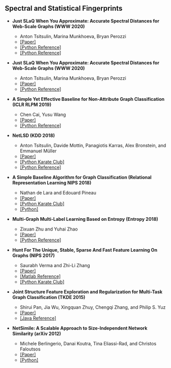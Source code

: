 ## Spectral and Statistical Fingerprints

- **Just SLaQ When You Approximate: Accurate Spectral Distances for Web-Scale Graphs (WWW 2020)**
  - Anton Tsitsulin, Marina Munkhoeva, Bryan Perozzi
  - [[Paper]](https://arxiv.org/abs/2003.01282)
  - [[Python Reference]](https://github.com/google-research/google-research/tree/master/graph_embedding/slaq)
  - [[Python Reference]](https://github.com/google-research/google-research/tree/master/graph_embedding/slaq)

- **Just SLaQ When You Approximate: Accurate Spectral Distances for Web-Scale Graphs (WWW 2020)**
  - Anton Tsitsulin, Marina Munkhoeva, Bryan Perozzi
  - [[Paper]](https://arxiv.org/abs/2003.01282)
  - [[Python Reference]](https://github.com/google-research/google-research/tree/master/graph_embedding/slaq)

- **A Simple Yet Effective Baseline for Non-Attribute Graph Classification (ICLR RLPM 2019)**
  - Chen Cai, Yusu Wang
  - [[Paper]](https://arxiv.org/abs/1811.03508)
  - [[Python Reference]](https://github.com/Chen-Cai-OSU/LDP)

- **NetLSD (KDD 2018)**
  - Anton Tsitsulin, Davide Mottin, Panagiotis Karras, Alex Bronstein, and Emmanuel Müller
  - [[Paper]](https://arxiv.org/abs/1805.10712)
  - [[Python Karate Club]](https://github.com/benedekrozemberczki/karateclub/)
  - [[Python Reference]](https://github.com/xgfs/NetLSD)

- **A Simple Baseline Algorithm for Graph Classification (Relational Representation Learning NIPS 2018)**
  - Nathan de Lara and Edouard Pineau
  - [[Paper]](https://arxiv.org/pdf/1810.09155.pdf)
  - [[Python Karate Club]](https://github.com/benedekrozemberczki/karateclub)
  - [[Python]](https://github.com/edouardpineau/A-simple-baseline-algorithm-for-graph-classification)

- **Multi-Graph Multi-Label Learning Based on Entropy (Entropy 2018)**
  - Zixuan Zhu and Yuhai Zhao
  - [[Paper]](https://github.com/TonyZZX/MultiGraph_MultiLabel_Learning/blob/master/entropy-20-00245.pdf)
  - [[Python Reference]](https://github.com/TonyZZX/MultiGraph_MultiLabel_Learning)

- **Hunt For The Unique, Stable, Sparse And Fast Feature Learning On Graphs (NIPS 2017)**
  - Saurabh Verma and Zhi-Li Zhang
  - [[Paper]](https://papers.nips.cc/paper/6614-hunt-for-the-unique-stable-sparse-and-fast-feature-learning-on-graphs.pdf)
  - [[Matlab Reference]](https://github.com/vermaMachineLearning/FGSD)
  - [[Python Karate Club]](https://github.com/benedekrozemberczki/karateclub/)

- **Joint Structure Feature Exploration and Regularization for Multi-Task Graph Classification (TKDE 2015)**
  - Shirui Pan, Jia Wu, Xingquan Zhuy, Chengqi Zhang, and Philip S. Yuz
  - [[Paper]](https://ieeexplore.ieee.org/document/7302040)
  - [[Java Reference]](https://github.com/shiruipan/MTG)

- **NetSimile: A Scalable Approach to Size-Independent Network Similarity (arXiv 2012)**
  - Michele Berlingerio, Danai Koutra, Tina Eliassi-Rad, and Christos Faloutsos
  - [[Paper]](https://arxiv.org/abs/1209.2684)
  - [[Python]](https://github.com/kristyspatel/Netsimile)
